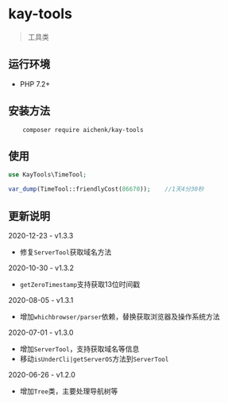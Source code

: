 # kay-tools
> 工具类

## 运行环境
- PHP 7.2+

## 安装方法
        composer require aichenk/kay-tools
        
## 使用
```php
use KayTools\TimeTool;

var_dump(TimeTool::friendlyCost(86670));    //1天4分30秒
```

## 更新说明
2020-12-23 - v1.3.3
- 修复`ServerTool`获取域名方法

2020-10-30 - v1.3.2
- `getZeroTimestamp`支持获取13位时间戳

2020-08-05 - v1.3.1
- 增加`whichbrowser/parser`依赖，替换获取浏览器及操作系统方法

2020-07-01 - v1.3.0
- 增加`ServerTool`，支持获取域名等信息
- 移动`isUnderCli|getServerOS`方法到`ServerTool`

2020-06-26 - v1.2.0
- 增加`Tree`类，主要处理导航树等